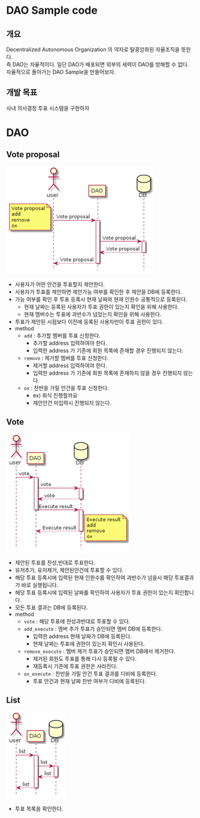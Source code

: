 # DAO Sample code
## 개요
Decentralized Autonomous Organization 의 약자로 탈중앙화된 자율조직을 뜻한다.<br>
즉 DAO는 자율적이다. 일단 DAO가 배포되면 외부의 세력이 DAO를 방해할 수 없다.
자율적으로 돌아가는 DAO Sample을 만들어보자.

## 개발 목표
사내 의사결정 투표 시스템을 구현하자<br>

       
# DAO

    
  



## Vote proposal 
   ![proposal](./img/proposal_001.png)
   
   * 사용자가 어떤 안건을 투표할지 제안한다.
   * 사용자가 투표를 제안하면 제안가능 여부를 확인한 후 제안을 DB에 등록한다.
   * 가능 여부를 확인 후 투표 등록시 현재 날짜와 현재 인원수 공통적으로 등록된다.
        * 현재 날짜는 등록된 사용자가 투표 권한이 있는지 확인을 위해 사용한다.
        * 현재 멤버수는 투표에 과반수가 넘었는지 확인을 위해 사용한다.
   * 투표가 제안된 시점보다 이전에 등록된 사용자만이 투표 권한이 있다.
   * method
        * `add` : 추가할 멤버를 투표 신청한다.
            * 추가할 address 입력하여야 한다.
            * 입력한 address 가 기존에 회원 목록에 존재할 경우 진행되지 않는다.
        * `remove` : 제거할 멤버를 투표 신청한다.
            * 제거할 address 입력하여야 한다.
            * 입력한 address 가 기존에 회원 목록에 존재하지 않을 경우 진행되지 않는다.
        * `ox` : 찬반을 가릴 안건을 투표 신청한다.
            * ex) 회식 진행할까요
            * 제안안건 미입력시 진행되지 않는다.

   
      

## Vote
   ![vote](./img/vote_001.png)
   
   * 제안된 투표를 찬성,반대로 투표한다.
   * 유저추가, 유저제거, 제안된안건에 투표할 수 있다.
   * 해당 투표 등록시에 입력된 현재 인원수를 확인하여 과반수가 넘을시 해당 투표결과가 바로 실행됩니다.
   * 해당 투표 등록시에 입력된 날짜를 확인하여 사용자가 투표 권한이 있는지 확인합니다.
   * 모든 투표 결과는 DB에 등록된다.
   * method
        * `vote` : 해당 투표에 찬성과반대로 투표할 수 있다.
        * `add_execute` : 멤버 추가 투표가 승인되면 멤버 DB에 등록한다.
            * 입력한 address 현재 날짜가 DB에 등록된다.
            * 현재 날짜는 투표에 권한이 있는지 확인시 사용된다.
        * `remove_execute` : 멤버 제거 투표가 승인되면 멤버 DB에서 제거한다.
            * 제거된 회원도 투표를 통해 다시 등록될 수 있다.
            * 재등록시 기존에 투표 권한은 사라진다.
        * `ox_execute` : 찬반을 가릴 안건 투표 결과를 디비에 등록한다.
            * 투표 안건과 현재 날짜 찬반 여부가 디비에 등록된다.
   
   
       
## List
   ![list](./img/list_001.png)
   
   * 투표 목록을 확인한다.
        
        

       
    
    
    
       

